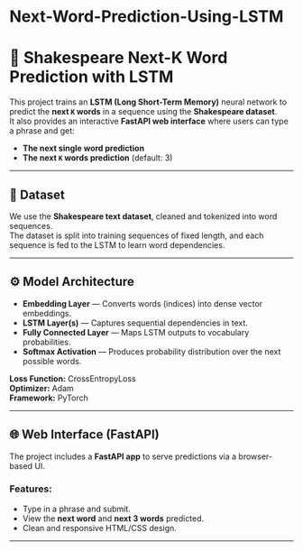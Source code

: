 # Next-Word-Prediction-Using-LSTM
# 📜 Shakespeare Next-K Word Prediction with LSTM

This project trains an **LSTM (Long Short-Term Memory)** neural network to predict the **next `K` words** in a sequence using the **Shakespeare dataset**.  
It also provides an interactive **FastAPI web interface** where users can type a phrase and get:

- **The next single word prediction**
- **The next `K` words prediction** (default: 3)

---
## 🧠 Dataset

We use the **Shakespeare text dataset**, cleaned and tokenized into word sequences.  
The dataset is split into training sequences of fixed length, and each sequence is fed to the LSTM to learn word dependencies.

---

## ⚙️ Model Architecture

- **Embedding Layer** — Converts words (indices) into dense vector embeddings.
- **LSTM Layer(s)** — Captures sequential dependencies in text.
- **Fully Connected Layer** — Maps LSTM outputs to vocabulary probabilities.
- **Softmax Activation** — Produces probability distribution over the next possible words.

**Loss Function:** CrossEntropyLoss  
**Optimizer:** Adam  
**Framework:** PyTorch

---

## 🌐 Web Interface (FastAPI)

The project includes a **FastAPI app** to serve predictions via a browser-based UI.

### Features:
- Type in a phrase and submit.
- View the **next word** and **next 3 words** predicted.
- Clean and responsive HTML/CSS design.

---

